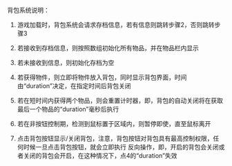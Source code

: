 背包系统说明：

1. 游戏加载时，背包系统会请求存档信息，若有信息则跳转步骤2，否则跳转步骤3

2. 若接收到存档信息，则按照数组初始化所有物品，并在物品栏内显示

3. 若未接收到信息，则初始化存档为空

4. 若获得物件，则立即将物件放入背包，同时显示背包界面，时间由“duration”决定，在指定时间后背包关闭

5. 若在短时间内获得两个物品，则会重置计时器，即，背包的自动关闭将在获取最后一个物品的“duration”毫秒后执行

6. 若在非按钮控制期，检测到鼠标置于区域内，则暂停即使，直至鼠标离开

7. 点击背包按钮显示/关闭背包，注意，背包按钮对背包具有最高控制权限，任何时候一旦点击背包按钮，就会立即执行
    反向操作，即，开启的背包会关闭或者关闭的背包会开启，在这种情况下，点4的“duration”失效
